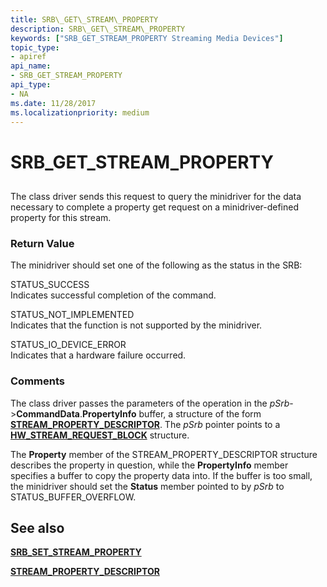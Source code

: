 ```yaml
---
title: SRB\_GET\_STREAM\_PROPERTY
description: SRB\_GET\_STREAM\_PROPERTY
keywords: ["SRB_GET_STREAM_PROPERTY Streaming Media Devices"]
topic_type:
- apiref
api_name:
- SRB_GET_STREAM_PROPERTY
api_type:
- NA
ms.date: 11/28/2017
ms.localizationpriority: medium
---
```


# SRB\_GET\_STREAM\_PROPERTY


## <span id="ddk_srb_get_stream_property_ks"></span><span id="DDK_SRB_GET_STREAM_PROPERTY_KS"></span>


The class driver sends this request to query the minidriver for the data necessary to complete a property get request on a minidriver-defined property for this stream.

### <span id="return_value"></span><span id="RETURN_VALUE"></span>Return Value

The minidriver should set one of the following as the status in the SRB:

<span id="STATUS_SUCCESS"></span><span id="status_success"></span>STATUS\_SUCCESS  
Indicates successful completion of the command.

<span id="STATUS_NOT_IMPLEMENTED"></span><span id="status_not_implemented"></span>STATUS\_NOT\_IMPLEMENTED  
Indicates that the function is not supported by the minidriver.

<span id="STATUS_IO_DEVICE_ERROR"></span><span id="status_io_device_error"></span>STATUS\_IO\_DEVICE\_ERROR  
Indicates that a hardware failure occurred.

### Comments

The class driver passes the parameters of the operation in the *pSrb*-&gt;**CommandData**.**PropertyInfo** buffer, a structure of the form [**STREAM\_PROPERTY\_DESCRIPTOR**](/windows-hardware/drivers/ddi/strmini/ns-strmini-_stream_property_descriptor). The *pSrb* pointer points to a [**HW\_STREAM\_REQUEST\_BLOCK**](/windows-hardware/drivers/ddi/strmini/ns-strmini-_hw_stream_request_block) structure.

The **Property** member of the STREAM\_PROPERTY\_DESCRIPTOR structure describes the property in question, while the **PropertyInfo** member specifies a buffer to copy the property data into. If the buffer is too small, the minidriver should set the **Status** member pointed to by *pSrb* to STATUS\_BUFFER\_OVERFLOW.

## See also


[**SRB\_SET\_STREAM\_PROPERTY**](srb-set-stream-property.md)

[**STREAM\_PROPERTY\_DESCRIPTOR**](/windows-hardware/drivers/ddi/strmini/ns-strmini-_stream_property_descriptor)

 

